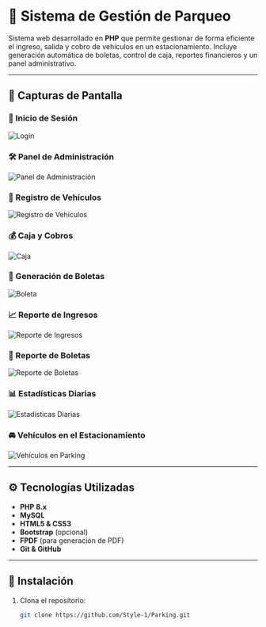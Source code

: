 # 🚗 Sistema de Gestión de Parqueo

Sistema web desarrollado en **PHP** que permite gestionar de forma eficiente el ingreso, salida y cobro de vehículos en un estacionamiento. Incluye generación automática de boletas, control de caja, reportes financieros y un panel administrativo.

---

## 📸 Capturas de Pantalla

### 🔐 Inicio de Sesión
![Login](img/login.png)

### 🛠️ Panel de Administración
![Panel de Administración](img/panel-administracion.png)

### 📝 Registro de Vehículos
![Registro de Vehículos](img/registro.png)

### 💰 Caja y Cobros
![Caja](img/caja.png)

### 🧾 Generación de Boletas
![Boleta](img/boleta.png)

### 📈 Reporte de Ingresos
![Reporte de Ingresos](img/reporte%20-%20ingresos.png)

### 📄 Reporte de Boletas
![Reporte de Boletas](img/reporte%20-%20boletas.png)

### 📊 Estadísticas Diarias
![Estadísticas Diarias](img/estadisticas%20por%20dia.png)

### 🚘 Vehículos en el Estacionamiento
![Vehículos en Parking](img/reporte-de-vehiculos-%20en-parking.png)

---

## ⚙️ Tecnologías Utilizadas

- **PHP 8.x**
- **MySQL**
- **HTML5 & CSS3**
- **Bootstrap** (opcional)
- **FPDF** (para generación de PDF)
- **Git & GitHub**

---

## 🚀 Instalación

1. Clona el repositorio:

   ```bash
   git clone https://github.com/Style-1/Parking.git
